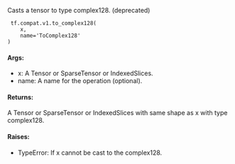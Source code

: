 Casts a tensor to type complex128. (deprecated)

```
 tf.compat.v1.to_complex128(
    x,
    name='ToComplex128'
)
```
#### Args:
- x: A Tensor or SparseTensor or IndexedSlices.
- name: A name for the operation (optional).
#### Returns:
A Tensor or SparseTensor or IndexedSlices with same shape as x with type complex128.
#### Raises:
- TypeError: If x cannot be cast to the complex128.
